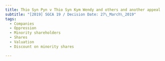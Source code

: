 ```yaml
---
title: Thio Syn Pyn v Thio Syn Kym Wendy and others and another appeal
subtitle: "[2019] SGCA 19 / Decision Date: 27\_March\_2019"
tags:
  - Companies
  - Oppression
  - Minority shareholders
  - Shares
  - Valuation
  - Discount on minority shares

---
```

